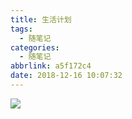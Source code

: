 ```yaml
---
title: 生活计划
tags:
  - 随笔记
categories:
  - 随笔记
abbrlink: a5f172c4
date: 2018-12-16 10:07:32
---
```


![](https://ws4.sinaimg.cn/large/006tNbRwly1fy8d4quosbj312k0t810h.jpg)

<!--more-->